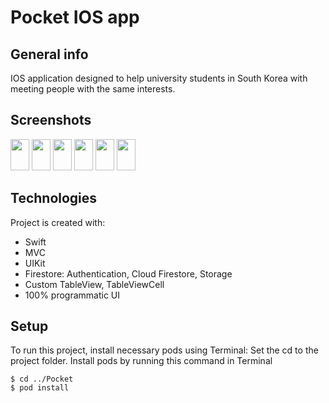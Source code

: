# Pocket IOS app
## General info
IOS application designed to help university students in South Korea with
meeting people with the same interests.
## Screenshots
<img src="https://i.postimg.cc/4xzHfrwD/Simulator-Screen-Shot-i-Phone-11-Pro-2020-12-06-at-19-58-14.png" style=" width:30px ; height:50px " />
<img src="https://i.postimg.cc/q74hzj5z/Simulator-Screen-Shot-i-Phone-11-Pro-2020-12-06-at-19-58-18.png" style=" width:30px ; height:50px " />
<img src="https://i.postimg.cc/Gt89ZNHS/Simulator-Screen-Shot-i-Phone-11-Pro-2020-12-06-at-19-58-22.png" style=" width:30px ; height:50px " />
<img src="https://i.postimg.cc/W34d7tjV/Simulator-Screen-Shot-i-Phone-11-Pro-2020-12-06-at-19-58-34.png" style=" width:30px ; height:50px " />
<img src="https://i.postimg.cc/QtnHYsxT/Simulator-Screen-Shot-i-Phone-11-Pro-2020-12-06-at-19-58-56.png" style=" width:30px ; height:50px " />
<img src="https://i.postimg.cc/QMmB512S/Simulator-Screen-Shot-i-Phone-11-Pro-2020-12-06-at-19-59-09.png" style=" width:30px ; height:50px " />
																	   
## Technologies
Project is created with:
* Swift
* MVC
* UIKit
* Firestore: Authentication, Cloud Firestore, Storage
* Custom TableView, TableViewCell
* 100% programmatic UI
	
## Setup

To run this project, install necessary pods using Terminal:
Set the cd to the project folder.
Install pods by running this command in Terminal
```
$ cd ../Pocket
$ pod install

```

